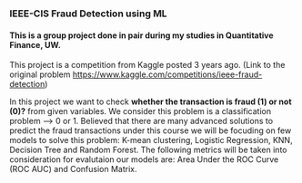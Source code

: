 ### IEEE-CIS Fraud Detection using ML
#### This is a group project done in pair during my studies in Quantitative Finance, UW.
This project is a competition from Kaggle posted 3 years ago. 
(Link to the original problem https://www.kaggle.com/competitions/ieee-fraud-detection)

In this project we want to check **whether the transaction is fraud (1) or not (0)?** from given variables. 
We consider this problem is a classification problem --> 0 or 1.
Believed that there are many advanced solutions to predict the fraud transactions under this course we will be focuding on few models to solve this problem: K-mean clustering, Logistic Regression, KNN, Decision Tree and Random Forest.
The following metrics will be taken into consideration for evalutaion our models are: Area Under the ROC Curve (ROC AUC) and Confusion Matrix.

